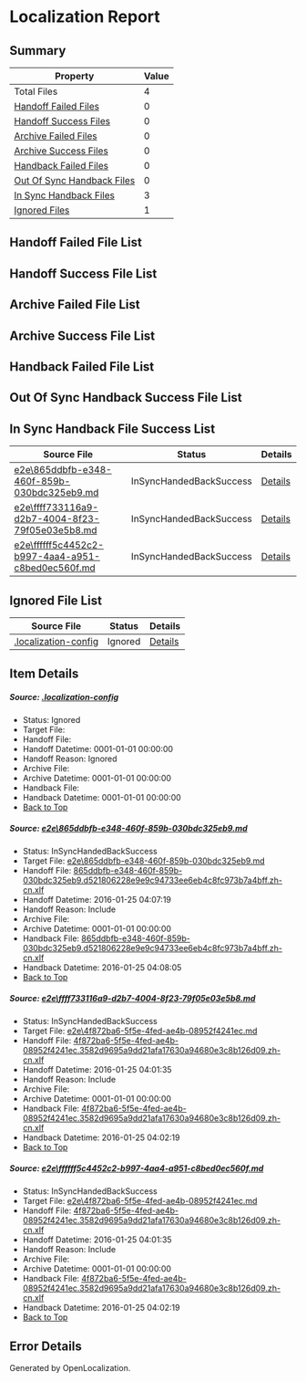 # <a name='report-top'></a> Localization Report

## Summary
 Property | Value 
 -------- | ----- 
 Total Files | 4
[ Handoff Failed Files ](#handoff-failed-list)| 0
[ Handoff Success Files ](#handoff-success-list)| 0
[ Archive Failed Files ](#archive-failed-list)| 0
[ Archive Success Files ](#archive-success-list)| 0
[ Handback Failed Files ](#handback-failed-list)| 0
[ Out Of Sync Handback Files ](#outofsync-handback-success-list)| 0
[ In Sync Handback Files ](#insync-handback-success-list)| 3
[ Ignored Files ](#ignored-list)| 1

## <a name='handoff-failed-list'></a> Handoff Failed File List

## <a name='handoff-success-list'></a> Handoff Success File List

## <a name='archive-failed-list'></a> Archive Failed File List

## <a name='archive-success-list'></a> Archive Success File List

## <a name='handback-failed-list'></a> Handback Failed File List

## <a name='outofsync-handback-success-list'></a> Out Of Sync Handback Success File List

## <a name='insync-handback-success-list'></a> In Sync Handback File Success List
 Source File | Status | Details 
 ----------- | ------ | ------- 
 [e2e\865ddbfb-e348-460f-859b-030bdc325eb9.md](https://github.com/OpenLocalizationTest/oltest/blob/14d25095338fd1b2584bf9d5e73b702d636a30fd/e2e/865ddbfb-e348-460f-859b-030bdc325eb9.md) | InSyncHandedBackSuccess | [Details](#95681d54cb0b74d6cb4eb40fdde3e7d9106c890b1)
 [e2e\ffff733116a9-d2b7-4004-8f23-79f05e03e5b8.md](https://github.com/OpenLocalizationTest/oltest/blob/14d25095338fd1b2584bf9d5e73b702d636a30fd/e2e/ffff733116a9-d2b7-4004-8f23-79f05e03e5b8.md) | InSyncHandedBackSuccess | [Details](#04400b534cda6bca1d6f0fc7762f6d789d40c47f2)
 [e2e\ffffff5c4452c2-b997-4aa4-a951-c8bed0ec560f.md](https://github.com/OpenLocalizationTest/oltest/blob/14d25095338fd1b2584bf9d5e73b702d636a30fd/e2e/ffffff5c4452c2-b997-4aa4-a951-c8bed0ec560f.md) | InSyncHandedBackSuccess | [Details](#04400b534cda6bca1d6f0fc7762f6d789d40c47f3)

## <a name='ignored-list'></a> Ignored File List
 Source File | Status | Details 
 ----------- | ------ | ------- 
 [.localization-config](https://github.com/OpenLocalizationTest/oltest/blob/14d25095338fd1b2584bf9d5e73b702d636a30fd/.localization-config) | Ignored | [Details](#e4725be8631cbe979bbe0fa8b97cd75f1fd41d4d0)

## Item Details
##### <a name='e4725be8631cbe979bbe0fa8b97cd75f1fd41d4d0'></a> Source: [.localization-config](https://github.com/OpenLocalizationTest/oltest/blob/14d25095338fd1b2584bf9d5e73b702d636a30fd/.localization-config)
* Status: Ignored
* Target File: 
* Handoff File: 
* Handoff Datetime: 0001-01-01 00:00:00
* Handoff Reason: Ignored
* Archive File: 
* Archive Datetime: 0001-01-01 00:00:00
* Handback File: 
* Handback Datetime: 0001-01-01 00:00:00
* [Back to Top](#report-top)

##### <a name='95681d54cb0b74d6cb4eb40fdde3e7d9106c890b1'></a> Source: [e2e\865ddbfb-e348-460f-859b-030bdc325eb9.md](https://github.com/OpenLocalizationTest/oltest/blob/14d25095338fd1b2584bf9d5e73b702d636a30fd/e2e/865ddbfb-e348-460f-859b-030bdc325eb9.md)
* Status: InSyncHandedBackSuccess
* Target File: [e2e\865ddbfb-e348-460f-859b-030bdc325eb9.md](https://github.com/OpenLocalizationTestOrg/oltest.zh-cn/blob/5972d76deb302833488eb273cd9c998109ab7dc3/e2e/865ddbfb-e348-460f-859b-030bdc325eb9.md)
* Handoff File: [865ddbfb-e348-460f-859b-030bdc325eb9.d521806228e9e9c94733ee6eb4c8fc973b7a4bff.zh-cn.xlf](https://github.com/OpenLocalizationTestOrg/olhandoff/blob/c4a0f8e791e07dae3c77697480f817780ebd2577/ol-handoff/OpenLocalizationTestOrg/oltest.zh-cn/qimu/865ddbfb-e348-460f-859b-030bdc325eb9.d521806228e9e9c94733ee6eb4c8fc973b7a4bff.zh-cn.xlf)
* Handoff Datetime: 2016-01-25 04:07:19
* Handoff Reason: Include
* Archive File: 
* Archive Datetime: 0001-01-01 00:00:00
* Handback File: [865ddbfb-e348-460f-859b-030bdc325eb9.d521806228e9e9c94733ee6eb4c8fc973b7a4bff.zh-cn.xlf](https://github.com/OpenLocalizationTestOrg/olhandback/blob/8e4ce966bb0c7f1e41478feed14652bf66fb657d/ol-handback/OpenLocalizationTestOrg/oltest.zh-cn/qimu/865ddbfb-e348-460f-859b-030bdc325eb9.d521806228e9e9c94733ee6eb4c8fc973b7a4bff.zh-cn.xlf)
* Handback Datetime: 2016-01-25 04:08:05
* [Back to Top](#report-top)

##### <a name='04400b534cda6bca1d6f0fc7762f6d789d40c47f2'></a> Source: [e2e\ffff733116a9-d2b7-4004-8f23-79f05e03e5b8.md](https://github.com/OpenLocalizationTest/oltest/blob/14d25095338fd1b2584bf9d5e73b702d636a30fd/e2e/ffff733116a9-d2b7-4004-8f23-79f05e03e5b8.md)
* Status: InSyncHandedBackSuccess
* Target File: [e2e\4f872ba6-5f5e-4fed-ae4b-08952f4241ec.md](https://github.com/OpenLocalizationTestOrg/oltest.zh-cn/blob/b08efb5037e9e0de23719c7e55a31f8132510bfe/e2e/4f872ba6-5f5e-4fed-ae4b-08952f4241ec.md)
* Handoff File: [4f872ba6-5f5e-4fed-ae4b-08952f4241ec.3582d9695a9dd21afa17630a94680e3c8b126d09.zh-cn.xlf](https://github.com/OpenLocalizationTestOrg/olhandoff/blob/edc167c13b7933011032f418179e713bfda96518/ol-handoff/OpenLocalizationTestOrg/oltest.zh-cn/qimu/4f872ba6-5f5e-4fed-ae4b-08952f4241ec.3582d9695a9dd21afa17630a94680e3c8b126d09.zh-cn.xlf)
* Handoff Datetime: 2016-01-25 04:01:35
* Handoff Reason: Include
* Archive File: 
* Archive Datetime: 0001-01-01 00:00:00
* Handback File: [4f872ba6-5f5e-4fed-ae4b-08952f4241ec.3582d9695a9dd21afa17630a94680e3c8b126d09.zh-cn.xlf](https://github.com/OpenLocalizationTestOrg/olhandback/blob/d4c6f1d6144b98f4131c1d6c4da83af88f256078/ol-handback/OpenLocalizationTestOrg/oltest.zh-cn/qimu/4f872ba6-5f5e-4fed-ae4b-08952f4241ec.3582d9695a9dd21afa17630a94680e3c8b126d09.zh-cn.xlf)
* Handback Datetime: 2016-01-25 04:02:19
* [Back to Top](#report-top)

##### <a name='04400b534cda6bca1d6f0fc7762f6d789d40c47f3'></a> Source: [e2e\ffffff5c4452c2-b997-4aa4-a951-c8bed0ec560f.md](https://github.com/OpenLocalizationTest/oltest/blob/14d25095338fd1b2584bf9d5e73b702d636a30fd/e2e/ffffff5c4452c2-b997-4aa4-a951-c8bed0ec560f.md)
* Status: InSyncHandedBackSuccess
* Target File: [e2e\4f872ba6-5f5e-4fed-ae4b-08952f4241ec.md](https://github.com/OpenLocalizationTestOrg/oltest.zh-cn/blob/b08efb5037e9e0de23719c7e55a31f8132510bfe/e2e/4f872ba6-5f5e-4fed-ae4b-08952f4241ec.md)
* Handoff File: [4f872ba6-5f5e-4fed-ae4b-08952f4241ec.3582d9695a9dd21afa17630a94680e3c8b126d09.zh-cn.xlf](https://github.com/OpenLocalizationTestOrg/olhandoff/blob/edc167c13b7933011032f418179e713bfda96518/ol-handoff/OpenLocalizationTestOrg/oltest.zh-cn/qimu/4f872ba6-5f5e-4fed-ae4b-08952f4241ec.3582d9695a9dd21afa17630a94680e3c8b126d09.zh-cn.xlf)
* Handoff Datetime: 2016-01-25 04:01:35
* Handoff Reason: Include
* Archive File: 
* Archive Datetime: 0001-01-01 00:00:00
* Handback File: [4f872ba6-5f5e-4fed-ae4b-08952f4241ec.3582d9695a9dd21afa17630a94680e3c8b126d09.zh-cn.xlf](https://github.com/OpenLocalizationTestOrg/olhandback/blob/d4c6f1d6144b98f4131c1d6c4da83af88f256078/ol-handback/OpenLocalizationTestOrg/oltest.zh-cn/qimu/4f872ba6-5f5e-4fed-ae4b-08952f4241ec.3582d9695a9dd21afa17630a94680e3c8b126d09.zh-cn.xlf)
* Handback Datetime: 2016-01-25 04:02:19
* [Back to Top](#report-top)


## Error Details

Generated by OpenLocalization.

